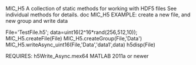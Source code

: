 
MIC_H5 A collection of static methods for working with HDF5 files
See individual methods for details.
doc MIC_H5
EXAMPLE:  create a new file, and new group and write data

File='TestFile.h5';
data=uint16(2^16*rand(256,512,10));
MIC_H5.createFile(File)
MIC_H5.createGroup(File,'Data')
MIC_H5.writeAsync_uint16(File,'Data','data1',data)
h5disp(File)

REQUIRES:
h5Write_Async.mex64
MATLAB 2011a or newer
